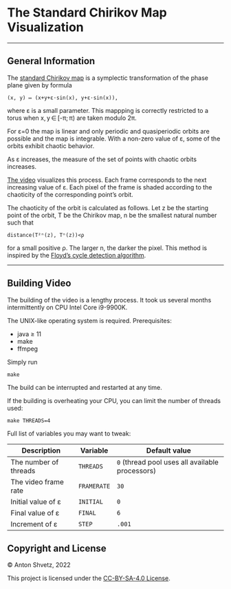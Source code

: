# The Standard Chirikov Map Visualization

---

## General Information

The [standard Chirikov map](https://en.wikipedia.org/wiki/Standard_map) is a
symplectic transformation of the phase plane given by formula

	(x, y) ↦ (x+y+ε⋅sin(x), y+ε⋅sin(x)),

where ε is a small parameter. This mappping is correctly restricted to a torus
when x, y ∈ [-π; π) are taken modulo 2π.

For ε=0 the map is linear and only periodic and quasiperiodic orbits are
possible and the map is integrable. With a non-zero value of ε, some of the
orbits exhibit chaotic behavior.

As ε increases, the measure of the set of points with chaotic orbits increases.

[The video](http://mech.math.msu.su/~shvetz/chirikov/) visualizes this process.
Each frame corresponds to the next increasing value of ε. Each pixel of the
frame is shaded according to the chaoticity of the corresponding point’s orbit.

The chaoticity of the orbit is calculated as follows. Let z be the starting
point of the orbit, T be the Chirikov map, n be the smallest natural number
such that

	distance(T²ⁿ(z), Tⁿ(z))<ρ

for a small positive ρ. The larger n, the darker the pixel. This method is
inspired by the [Floyd’s cycle detection
algorithm](https://en.wikipedia.org/wiki/Floyd%27s_cycle-finding_algorithm).

---

## Building Video

The building of the video is a lengthy process. It took us several months
intermittently on CPU Intel Core i9-9900K.

The UNIX-like operating system is required. Prerequisites:

* java ≥ 11
* make
* ffmpeg

Simply run
```
make
```

The build can be interrupted and restarted at any time.

If the building is overheating your CPU, you can limit the number of threads
used:
```
make THREADS=4
```

Full list of variables you may want to tweak:

Description | Variable | Default value
----------- | -------- | -------------
The number of threads | `THREADS` | `0` (thread pool uses all available processors)
The video frame rate| `FRAMERATE` | `30`
Initial value of ε | `INITIAL` | `0`
Final value of ε | `FINAL` | `6`
Increment of ε | `STEP` | `.001`

## Copyright and License

© Anton Shvetz, 2022

This project is licensed under the
[CC-BY-SA-4.0 License](https://creativecommons.org/licenses/by-sa/4.0/deed).

